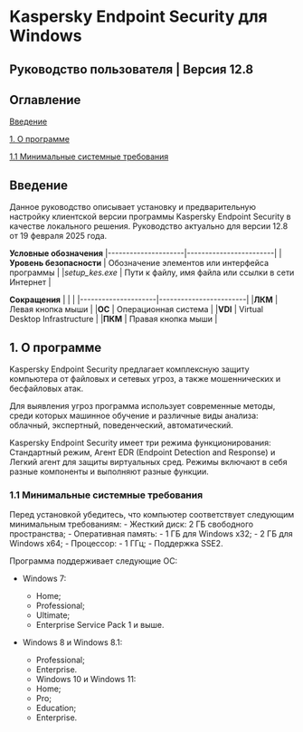 # Kaspersky Endpoint Security для Windows
## Руководство пользователя | Версия 12.8

## Оглавление
[Введение](#intro)

[1. О программе](#1)

[1.1 Минимальные системные требования](#1.1)


<h2 id="intro">Введение</h2>

Данное руководство описывает установку и предварительную настройку клиентской версии программы Kaspersky Endpoint Security в качестве локального решения. Руководство актуально для версии 12.8 от 19 февраля 2025 года.

**Условные обозначения**
|---------------------|------------------------|
|**Уровень безопасности** | Обозначение элементов или интерфейса программы     |
|*setup_kes.exe*          | Пути к файлу, имя файла или ссылки в сети Интернет |


**Сокращения**
|                     |                        |
|---------------------|------------------------|
|**ЛКМ** | Левая кнопка мыши     |
|**ОС**  | Операционная система  |
|**VDI**     | Virtual Desktop Infrastructure      |
|**ПКМ**   | Правая кнопка мыши                    |

<h2 id="1">1. О программе</h2>

Kaspersky Endpoint Security предлагает комплексную защиту компьютера от файловых и сетевых угроз, а также мошеннических и бесфайловых атак.

Для выявления угроз программа использует современные методы, среди которых машинное обучение и различные виды анализа: облачный, экспертный, поведенческий, автоматический. 

Kaspersky Endpoint Security имеет три режима функционирования: Стандартный режим, Агент EDR (Endpoint Detection and Response) и Легкий агент для защиты виртуальных сред. Режимы включают в себя разные компоненты и выполняют разные функции.

<h3 id="1.1"> 1.1 Минимальные системные требования</h2>
Перед установкой убедитесь, что компьютер соответствует следующим минимальным требованиям:
- Жесткий диск: 2 ГБ свободного пространства;
- Оперативная память:
- 1 ГБ для Windows x32;
- 2 ГБ для Windows x64;
- Процессор:
- 1 ГГц;
- Поддержка SSE2.

Программа поддерживает следующие ОС:
* Windows 7:
    + Home;
    + Professional;
    + Ultimate;
    + Enterprise Service Pack 1 и выше.

* Windows 8 и Windows 8.1:
    + Professional;
    + Enterprise.
    +  Windows 10 и Windows 11:
    + Home;
    + Pro;
    + Education;
    + Enterprise.
